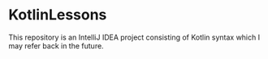 # KotlinLessons
This repository is an IntelliJ IDEA project consisting of Kotlin syntax which I may refer back in the future.
